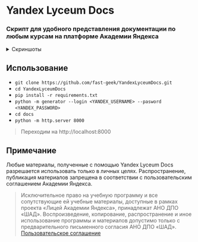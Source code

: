 # Yandex Lyceum Docs
### Скрипт для удобного представления документации по любым курсам на платформе **Академии Яндекса**

<details>
  <summary>Скриншоты</summary>

![courses_page](screenshots/courses_page.png)
![lessons_page](screenshots/lessons_page.png)
![materials_page](screenshots/materials_page.png)
![textbook_page](screenshots/textbook_page.png)

</details>

## Использование
* `git clone https://github.com/fast-geek/YandexLyceumDocs.git`
* `cd YandexLyceumDocs`
* `pip install -r requirements.txt`
* `python -m generator --login <YANDEX_USERNAME> --pasword <YANDEX_PASSWORD>`
* `cd docs`
* `python -m http.server 8000`
> Переходим на http://localhost:8000

## Примечание
Любые материалы, полученные с помощью Yandex Lyceum Docs разрешается использовать только в личных целях.
Распространение, публикация материалов запрещена в соответствии с пользовательским соглашением Академии Яндекса.
> Исключительное право на учебную программу и все сопутствующие ей учебные материалы, доступные в рамках проекта «Лицей Академии Яндекса», принадлежат АНО ДПО «ШАД». Воспроизведение, копирование, распространение и иное использование программы и материалов допустимо только с предварительного письменного согласия АНО ДПО «ШАД».
> [Пользовательское соглашение](https://yandex.ru/legal/lms_termsofuse/)
